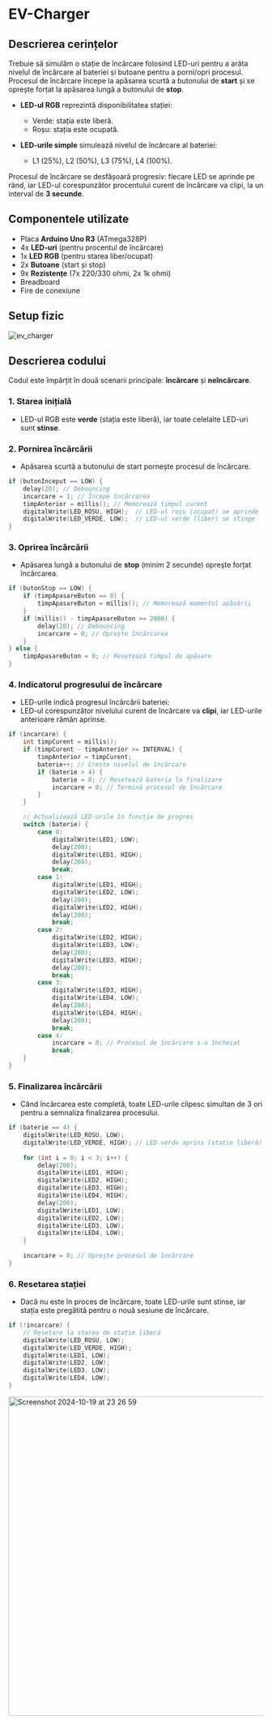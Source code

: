 # EV-Charger

## Descrierea cerințelor
Trebuie să simulăm o stație de încărcare folosind LED-uri pentru a arăta nivelul de încărcare al bateriei și butoane pentru a porni/opri procesul. Procesul de încărcare începe la apăsarea scurtă a butonului de **start** și se oprește forțat la apăsarea lungă a butonului de **stop**.

- **LED-ul RGB** reprezintă disponibilitatea stației:
  - Verde: stația este liberă.
  - Roșu: stația este ocupată.
  
- **LED-urile simple** simulează nivelul de încărcare al bateriei:
  - L1 (25%), L2 (50%), L3 (75%), L4 (100%).
  
Procesul de încărcare se desfășoară progresiv: fiecare LED se aprinde pe rând, iar LED-ul corespunzător procentului curent de încărcare va clipi, la un interval de **3 secunde**.

## Componentele utilizate
- Placa **Arduino Uno R3** (ATmega328P)
- 4x **LED-uri** (pentru procentul de încărcare)
- 1x **LED RGB** (pentru starea liber/ocupat)
- 2x **Butoane** (start și stop)
- 9x **Rezistențe** (7x 220/330 ohmi, 2x 1k ohmi)
- Breadboard
- Fire de conexiune

## Setup fizic

![ev_charger](https://github.com/user-attachments/assets/e144ce73-05d9-4b70-a741-7418afd25ab4)

## Descrierea codului

Codul este împărțit în două scenarii principale: **încărcare** și **neîncărcare**.

### 1. Starea inițială
- LED-ul RGB este **verde** (stația este liberă), iar toate celelalte LED-uri sunt **stinse**.

### 2. Pornirea încărcării
- Apăsarea scurtă a butonului de start pornește procesul de încărcare.

```cpp
if (butonInceput == LOW) {
    delay(20); // Debouncing
    incarcare = 1; // Începe încărcarea
    timpAnterior = millis(); // Memorează timpul curent
    digitalWrite(LED_ROSU, HIGH);  // LED-ul roșu (ocupat) se aprinde
    digitalWrite(LED_VERDE, LOW);  // LED-ul verde (liber) se stinge
}
```
### 3. Oprirea încărcării
- Apăsarea lungă a butonului de **stop** (minim 2 secunde) oprește forțat încărcarea.

```cpp
if (butonStop == LOW) {
    if (timpApasareButon == 0) {
        timpApasareButon = millis(); // Memorează momentul apăsării
    }
    if (millis() - timpApasareButon >= 2000) {
        delay(20); // Debouncing
        incarcare = 0; // Oprește încărcarea
    }
} else {
    timpApasareButon = 0; // Resetează timpul de apăsare
}
```
### 4. Indicatorul progresului de încărcare
- LED-urile indică progresul încărcării bateriei:
- LED-ul corespunzător nivelului curent de încărcare va **clipi**, iar LED-urile anterioare rămân aprinse.

```cpp
if (incarcare) {
    int timpCurent = millis();
    if (timpCurent - timpAnterior >= INTERVAL) {
        timpAnterior = timpCurent;
        baterie++; // Crește nivelul de încărcare
        if (baterie > 4) {
            baterie = 0; // Resetează bateria la finalizare
            incarcare = 0; // Termină procesul de încărcare
        }
    }

    // Actualizează LED-urile în funcție de progres
    switch (baterie) {
        case 0:
            digitalWrite(LED1, LOW);
            delay(200);
            digitalWrite(LED1, HIGH);
            delay(200);
            break;
        case 1:
            digitalWrite(LED1, HIGH);
            digitalWrite(LED2, LOW);
            delay(200);
            digitalWrite(LED2, HIGH);
            delay(200);
            break;
        case 2:
            digitalWrite(LED2, HIGH);
            digitalWrite(LED3, LOW);
            delay(200);
            digitalWrite(LED3, HIGH);
            delay(200);
            break;
        case 3:
            digitalWrite(LED3, HIGH);
            digitalWrite(LED4, LOW);
            delay(200);
            digitalWrite(LED4, HIGH);
            delay(200);
            break;
        case 4:
            incarcare = 0; // Procesul de încărcare s-a încheiat
            break;
    }
}
```
### 5. Finalizarea încărcării
- Când încărcarea este completă, toate LED-urile clipesc simultan de 3 ori pentru a semnaliza finalizarea procesului.

``` cpp
if (baterie == 4) {
    digitalWrite(LED_ROSU, LOW);
    digitalWrite(LED_VERDE, HIGH); // LED verde aprins (stație liberă)
    
    for (int i = 0; i < 3; i++) {
        delay(200);
        digitalWrite(LED1, HIGH);
        digitalWrite(LED2, HIGH);
        digitalWrite(LED3, HIGH);
        digitalWrite(LED4, HIGH);
        delay(200);
        digitalWrite(LED1, LOW);
        digitalWrite(LED2, LOW);
        digitalWrite(LED3, LOW);
        digitalWrite(LED4, LOW);
    }
    
    incarcare = 0; // Oprește procesul de încărcare
}
```
### 6. Resetarea stației
- Dacă nu este în proces de încărcare, toate LED-urile sunt stinse, iar stația este pregătită pentru o nouă sesiune de încărcare.

```cpp
if (!incarcare) {
    // Resetare la starea de stație liberă
    digitalWrite(LED_ROSU, LOW);
    digitalWrite(LED_VERDE, HIGH);
    digitalWrite(LED1, LOW);
    digitalWrite(LED2, LOW);
    digitalWrite(LED3, LOW);
    digitalWrite(LED4, LOW);
}
```
<img width="630" alt="Screenshot 2024-10-19 at 23 26 59" src="https://github.com/user-attachments/assets/e454f7ce-441f-470c-a71a-ded62507982a">
